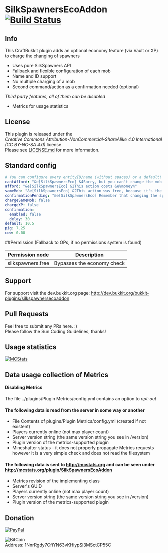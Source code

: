 # SilkSpawnersEcoAddon [![Build Status](http://ci.dustplanet.de/job/SilkSpawnersEcoAddon/badge/icon)](http://ci.dustplanet.de/job/SilkSpawnersEcoAddon/)

## Info
This CraftBukkit plugin adds an optional economy feature (via Vault or XP) to charge the changing of spawners 
* Uses pure SilkSpawners API
* Fallback and flexible configuration of each mob
* Name and ID support
* No multiple charging of a mob
* Second command/action as a confirmation needed (optional)

*Third party features, all of them can be disabled*
* Metrics for usage statistics

## License
This plugin is released under the  
*Creative Commons Attribution-NonCommercial-ShareAlike 4.0 International (CC BY-NC-SA 4.0)* license.  
Please see [LICENSE.md](LICENSE.md) for more information.

## Standard config
````yaml
# You can configure every entityID/name (without spaces) or a default!
cantAfford: "&e[SilkSpawnersEco] &4Sorry, but you can't change the mob of this spawner, because you have not enough money!"
afford: "&e[SilkSpawnersEco] &2This action costs &e%money%"
sameMob: "&e[SilkSpawnersEco] &2This action was free, because it's the same mob!"
confirmationPending: "&e[SilkSpawnersEco] Remember that changing the spawner costs money, if you want to continue, do the action again!"
chargeSameMob: false
chargeXP: false
confirmation:
  enabled: false
  delay: 30
default: 10.5
pig: 7.25
cow: 0.00
````

##Permission
(Fallback to OPs, if no permissions system is found)

| Permission node | Description |
|:----------:|:----------:|
| silkspawners.free | Bypasses the economy check |

## Support
For support visit the dev.bukkit.org page: http://dev.bukkit.org/bukkit-plugins/silkspawnersecoaddon

## Pull Requests
Feel free to submit any PRs here. :)  
Please follow the Sun Coding Guidelines, thanks!

## Usage statistics
[![MCStats](http://mcstats.org/signature/SilkSpawnersEcoAddon.png)](http://mcstats.org/plugin/SilkSpawnersEcoAddon)

## Data usage collection of Metrics

#### Disabling Metrics
The file ../plugins/Plugin Metrics/config.yml contains an option to *opt-out*

#### The following data is **read** from the server in some way or another
* File Contents of plugins/Plugin Metrics/config.yml (created if not existent)
* Players currently online (not max player count)
* Server version string (the same version string you see in /version)
* Plugin version of the metrics-supported plugin
* Mineshafter status - it does not properly propagate Metrics requests however it is a very simple check and does not read the filesystem

#### The following data is **sent** to http://mcstats.org and can be seen under http://mcstats.org/plugin/SilkSpawnersEcoAddon
* Metrics revision of the implementing class
* Server's GUID
* Players currently online (not max player count)
* Server version string (the same version string you see in /version)
* Plugin version of the metrics-supported plugin

## Donation
[![PayPal](https://www.paypalobjects.com/en_US/i/btn/btn_donateCC_LG.gif "Donation via PayPal")](https://www.paypal.com/cgi-bin/webscr?cmd=_s-xclick&hosted_button_id=T9TEV7Q88B9M2)

![BitCoin](https://dl.dropboxusercontent.com/u/26476995/bitcoin_logo.png "Donation via BitCoins")  
Address: 1NnrRgdy7CfiYN63vKHiypSi3MSctCP55C
